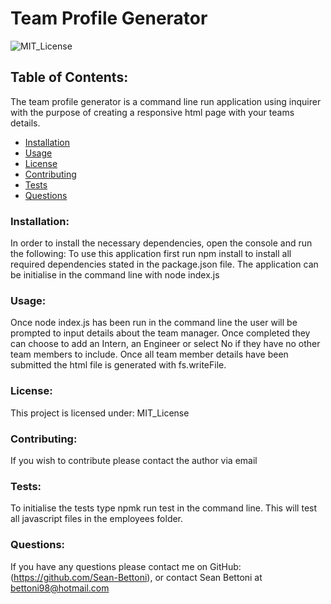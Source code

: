 
  # Team Profile Generator

  ![MIT_License](https://img.shields.io/badge/MIT_License-License-purple)
  ## Table of Contents:
  The team profile generator is a command line run application using inquirer with the purpose of creating a responsive html page with your teams details.
  * [Installation](#install)
  * [Usage](#usage)
  * [License](#license)
  * [Contributing](#contribute)
  * [Tests](#tests)
  * [Questions](#questions)
  ### Installation:
  In order to install the necessary dependencies, open the console and run the following:
  To use this application first run npm install to install all required dependencies stated in the package.json file. 
  The application can be initialise in the command line with node index.js
  ### Usage:
  Once node index.js has been run in the command line the user will be prompted to input details about the team manager. Once completed they can choose to add an Intern, 
  an Engineer or select No if they have no other team members to include. Once all team member details have been submitted the html file is generated with fs.writeFile.
  
  
  ### License:
  This project is licensed under:
  MIT_License
  ### Contributing:
  If you wish to contribute please contact the author via email
  ### Tests:
  To initialise the tests type npmk run test in the command line. This will test all javascript files in the employees folder.
  ### Questions:
  If you have any questions please contact me on GitHub:
  (https://github.com/Sean-Bettoni), or contact Sean Bettoni at bettoni98@hotmail.com
  
